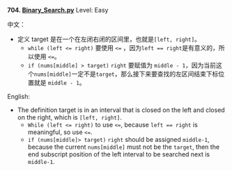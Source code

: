 **704. [Binary_Search.py](https://github.com/Kelv1nYu/LeetCode_Practices/blob/master/Code/Binary_Search.py)**      Level: Easy

中文：
* 定义 target 是在一个在左闭右闭的区间里，也就是`[left, right]`。
    * `while (left <= right)` 要使用 `<=` ，因为`left == right`是有意义的，所以使用 `<=`。
    * `if (nums[middle] > target)` `right` 要赋值为 `middle - 1`，因为当前这个`nums[middle]`一定不是`target`，那么接下来要查找的左区间结束下标位置就是 `middle - 1`。

English:

* The definition target is in an interval that is closed on the left and closed on the right, which is `[left, right]`.
     * `While (left <= right)` to use `<=`, because `left == right` is meaningful, so use `<=`.
     * `if (nums[middle]> target)` `right` should be assigned `middle-1`, because the current `nums[middle]` must not be the `target`, then the end subscript position of the left interval to be searched next is `middle-1`.